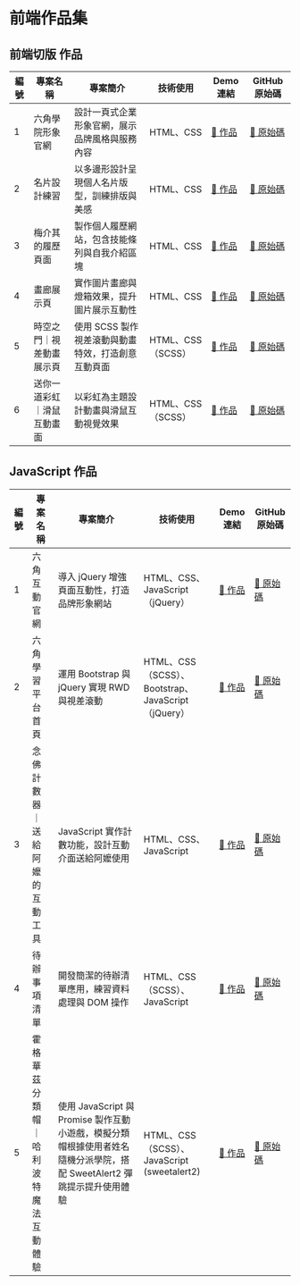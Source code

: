 # 前端作品集

## 前端切版 作品
| 編號 | 專案名稱 | 專案簡介 | 技術使用 | Demo 連結 | GitHub 原始碼 |
|------|-----------|--------------------------------------------------|-------------------------------------------|------------------|-------------------|
| 1 | 六角學院形象官網 | 設計一頁式企業形象官網，展示品牌風格與服務內容 | HTML、CSS | [🔗 作品](https://williamhsieh615.github.io/Front-end/Project1/index.html) | [🔗 原始碼](https://github.com/WilliamHsieh615/Front-end/tree/main/Project1) |
| 2 | 名片設計練習 | 以多邊形設計呈現個人名片版型，訓練排版與美感 | HTML、CSS | [🔗 作品](https://williamhsieh615.github.io/Front-end/Project3/index.html) | [🔗 原始碼](https://github.com/WilliamHsieh615/Front-end/tree/main/Project3) |
| 3 | 梅介其的履歷頁面 | 製作個人履歷網站，包含技能條列與自我介紹區塊 | HTML、CSS | [🔗 作品](https://williamhsieh615.github.io/Front-end/Project4/index.html) | [🔗 原始碼](https://github.com/WilliamHsieh615/Front-end/tree/main/Project4) |
| 4 | 畫廊展示頁 | 實作圖片畫廊與燈箱效果，提升圖片展示互動性 | HTML、CSS | [🔗 作品](https://williamhsieh615.github.io/Front-end/Project6/index.html) | [🔗 原始碼](https://github.com/WilliamHsieh615/Front-end/tree/main/Project6) |
| 5 | 時空之門｜視差動畫展示頁 | 使用 SCSS 製作視差滾動與動畫特效，打造創意互動頁面 | HTML、CSS（SCSS） | [🔗 作品](https://williamhsieh615.github.io/Front-end/Project7/index.html) | [🔗 原始碼](https://github.com/WilliamHsieh615/Front-end/tree/main/Project7) |
| 6 | 送你一道彩虹｜滑鼠互動畫面 | 以彩虹為主題設計動畫與滑鼠互動視覺效果 | HTML、CSS（SCSS） | [🔗 作品](https://williamhsieh615.github.io/Front-end/Project8/index.html) | [🔗 原始碼](https://github.com/WilliamHsieh615/Front-end/tree/main/Project8) |

## JavaScript 作品
| 編號 | 專案名稱 | 專案簡介 | 技術使用 | Demo 連結 | GitHub 原始碼 |
|------|-----------|--------------------------------------------------|-------------------------------------------|------------------|-------------------|
| 1 | 六角互動官網 | 導入 jQuery 增強頁面互動性，打造品牌形象網站 | HTML、CSS、JavaScript（jQuery） | [🔗 作品](https://williamhsieh615.github.io/Front-end/Project9/index.html) | [🔗 原始碼](https://github.com/WilliamHsieh615/Front-end/tree/main/Project9) |
| 2 | 六角學習平台首頁 | 運用 Bootstrap 與 jQuery 實現 RWD 與視差滾動 | HTML、CSS（SCSS）、Bootstrap、JavaScript（jQuery） | [🔗 作品](https://williamhsieh615.github.io/Front-end/Project10/index.html) | [🔗 原始碼](https://github.com/WilliamHsieh615/Front-end/tree/main/Project10) |
| 3 | 念佛計數器｜送給阿嬤的互動工具 | JavaScript 實作計數功能，設計互動介面送給阿嬤使用 | HTML、CSS、JavaScript | [🔗 作品](https://williamhsieh615.github.io/Front-end/Project11/index.html) | [🔗 原始碼](https://github.com/WilliamHsieh615/Front-end/tree/main/Project11) |
| 4 | 待辦事項清單 | 開發簡潔的待辦清單應用，練習資料處理與 DOM 操作 | HTML、CSS（SCSS）、JavaScript | [🔗 作品](https://williamhsieh615.github.io/Front-end/Project13/index.html) | [🔗 原始碼](https://github.com/WilliamHsieh615/Front-end/tree/main/Project13) |
| 5 | 霍格華茲分類帽｜哈利波特魔法互動體驗 | 使用 JavaScript 與 Promise 製作互動小遊戲，模擬分類帽根據使用者姓名隨機分派學院，搭配 SweetAlert2 彈跳提示提升使用體驗 | HTML、CSS（SCSS）、JavaScript (sweetalert2) | [🔗 作品](https://williamhsieh615.github.io/Front-end/Project16/index.html) | [🔗 原始碼](https://github.com/WilliamHsieh615/Front-end/tree/main/Project16) |






